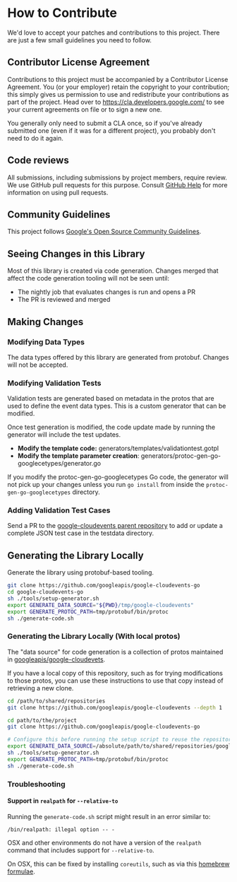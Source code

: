 # How to Contribute

We'd love to accept your patches and contributions to this project. There are
just a few small guidelines you need to follow.

## Contributor License Agreement

Contributions to this project must be accompanied by a Contributor License
Agreement. You (or your employer) retain the copyright to your contribution;
this simply gives us permission to use and redistribute your contributions as
part of the project. Head over to <https://cla.developers.google.com/> to see
your current agreements on file or to sign a new one.

You generally only need to submit a CLA once, so if you've already submitted one
(even if it was for a different project), you probably don't need to do it
again.

## Code reviews

All submissions, including submissions by project members, require review. We
use GitHub pull requests for this purpose. Consult
[GitHub Help](https://help.github.com/articles/about-pull-requests/) for more
information on using pull requests.

## Community Guidelines

This project follows [Google's Open Source Community
Guidelines](https://opensource.google/conduct/).

## Seeing Changes in this Library

Most of this library is created via code generation. Changes merged that affect
the code generation tooling will not be seen until:

* The nightly job that evaluates changes is run and opens a PR
* The PR is reviewed and merged

## Making Changes

### Modifying Data Types

The data types offered by this library are generated from protobuf. Changes will
not be accepted.

### Modifying Validation Tests

Validation tests are generated based on metadata in the protos that are used to
define the event data types. This is a custom generator that can be modified.

Once test generation is modified, the code update made by running the generator
will include the test updates.

* **Modify the template code:** generators/templates/validationtest.gotpl
* **Modify the template parameter creation**: generators/protoc-gen-go-googlecetypes/generator.go

If you modify the protoc-gen-go-googlecetypes Go code, the generator will not pick
up your changes unless you run `go install` from inside the `protoc-gen-go-googlecetypes`
directory.

### Adding Validation Test Cases

Send a PR to the [google-cloudevents parent repository](https://github.com/googleapis/google-cloudevents)
to add or update a complete JSON test case in the testdata directory.

## Generating the Library Locally

Generate the library using protobuf-based tooling.

```sh
git clone https://github.com/googleapis/google-cloudevents-go
cd google-cloudevents-go
sh ./tools/setup-generator.sh
export GENERATE_DATA_SOURCE="${PWD}/tmp/google-cloudevents"
export GENERATE_PROTOC_PATH=tmp/protobuf/bin/protoc
sh ./generate-code.sh
```

### Generating the Library Locally (With local protos)

The "data source" for code generation is a collection of protos maintained in
[googleapis/google-cloudevets](https://github.com/googleapis/google-cloudevents).

If you have a local copy of this repository, such as for trying modifications to
those protos, you can use these instructions to use that copy instead of
retrieving a new clone.

```sh
cd /path/to/shared/repositories
git clone https://github.com/googleapis/google-cloudevents --depth 1

cd path/to/the/project
git clone https://github.com/googleapis/google-cloudevents-go

# Configure this before running the setup script to reuse the repository.
export GENERATE_DATA_SOURCE=/absolute/path/to/shared/repositories/google-cloudevents
sh ./tools/setup-generator.sh
export GENERATE_PROTOC_PATH=tmp/protobuf/bin/protoc
sh ./generate-code.sh
```

### Troubleshooting

#### Support in `realpath` for `--relative-to`

Running the `generate-code.sh` script might result in an error similar to:

```
/bin/realpath: illegal option -- -
```

OSX and other environments do not have a version of the `realpath` command
that includes support for `--relative-to`.

On OSX, this can be fixed by installing `coreutils`, such as via this
[homebrew formulae](https://formulae.brew.sh/formula/coreutils).
